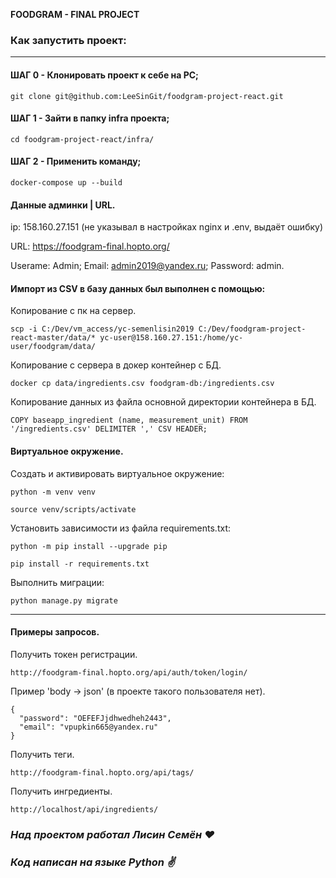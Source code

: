 
**FOODGRAM - FINAL PROJECT**


### Как запустить проект:
****
#### ШАГ 0 - Клонировать проект к себе на PC;
```
git clone git@github.com:LeeSinGit/foodgram-project-react.git
```
#### ШАГ 1 - Зайти в папку infra проекта;
```
cd foodgram-project-react/infra/
```
#### ШАГ 2 - Применить команду;
```
docker-compose up --build
```
#### Данные админки | URL.

ip: 158.160.27.151 (не указывал в настройках nginx и .env, выдаёт ошибку)

URL: https://foodgram-final.hopto.org/

Userame: Admin;
Email: admin2019@yandex.ru;
Password: admin.


#### Импорт из CSV в базу данных был выполнен с помощью:
Копирование с пк на сервер.
```
scp -i C:/Dev/vm_access/yc-semenlisin2019 C:/Dev/foodgram-project-react-master/data/* yc-user@158.160.27.151:/home/yc-user/foodgram/data/
```
Копирование с сервера в докер контейнер с БД.
```
docker cp data/ingredients.csv foodgram-db:/ingredients.csv
```
Копирование данных из файла основной директории контейнера в БД.
```
COPY baseapp_ingredient (name, measurement_unit) FROM '/ingredients.csv' DELIMITER ',' CSV HEADER;
```

#### Виртуальное окружение.
Cоздать и активировать виртуальное окружение:

```
python -m venv venv
```

```
source venv/scripts/activate
```

Установить зависимости из файла requirements.txt:

```
python -m pip install --upgrade pip
```

```
pip install -r requirements.txt
```

Выполнить миграции:

```
python manage.py migrate
```
****
#### Примеры запросов.

Получить токен регистрации.

```
http://foodgram-final.hopto.org/api/auth/token/login/
```

Пример 'body -> json' (в проекте такого пользователя нет).
```
{
  "password": "OEFEFJjdhwedheh2443",
  "email": "vpupkin665@yandex.ru"
}
```

Получить теги.
```
http://foodgram-final.hopto.org/api/tags/
```

Получить ингредиенты.
```
http://localhost/api/ingredients/
```

### *Над проектом работал Лисин Семён :heart:*
### *Код написан на языке Python :v:*
